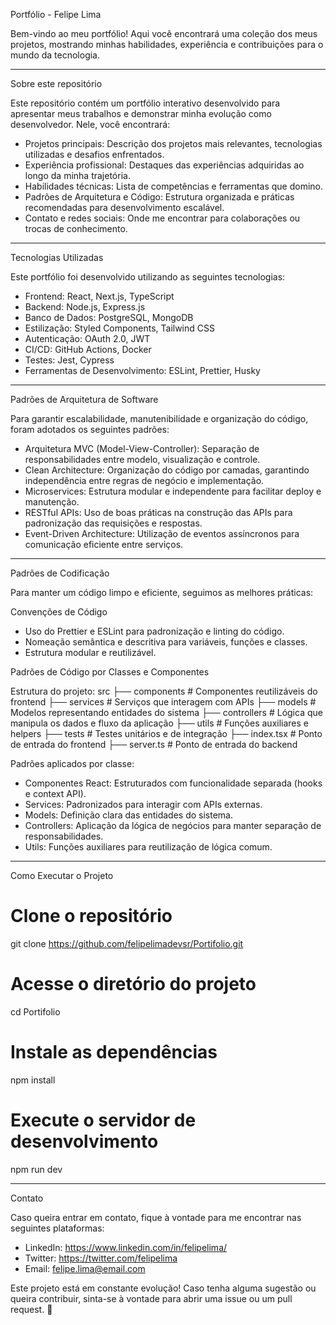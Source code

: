 Portfólio - Felipe Lima

Bem-vindo ao meu portfólio! Aqui você encontrará uma coleção dos meus projetos, mostrando minhas habilidades, experiência e contribuições para o mundo da tecnologia.

---

Sobre este repositório

Este repositório contém um portfólio interativo desenvolvido para apresentar meus trabalhos e demonstrar minha evolução como desenvolvedor. Nele, você encontrará:

- Projetos principais: Descrição dos projetos mais relevantes, tecnologias utilizadas e desafios enfrentados.
- Experiência profissional: Destaques das experiências adquiridas ao longo da minha trajetória.
- Habilidades técnicas: Lista de competências e ferramentas que domino.
- Padrões de Arquitetura e Código: Estrutura organizada e práticas recomendadas para desenvolvimento escalável.
- Contato e redes sociais: Onde me encontrar para colaborações ou trocas de conhecimento.

---

Tecnologias Utilizadas

Este portfólio foi desenvolvido utilizando as seguintes tecnologias:

- Frontend: React, Next.js, TypeScript
- Backend: Node.js, Express.js
- Banco de Dados: PostgreSQL, MongoDB
- Estilização: Styled Components, Tailwind CSS
- Autenticação: OAuth 2.0, JWT
- CI/CD: GitHub Actions, Docker
- Testes: Jest, Cypress
- Ferramentas de Desenvolvimento: ESLint, Prettier, Husky

---

Padrões de Arquitetura de Software

Para garantir escalabilidade, manutenibilidade e organização do código, foram adotados os seguintes padrões:

- Arquitetura MVC (Model-View-Controller): Separação de responsabilidades entre modelo, visualização e controle.
- Clean Architecture: Organização do código por camadas, garantindo independência entre regras de negócio e implementação.
- Microservices: Estrutura modular e independente para facilitar deploy e manutenção.
- RESTful APIs: Uso de boas práticas na construção das APIs para padronização das requisições e respostas.
- Event-Driven Architecture: Utilização de eventos assíncronos para comunicação eficiente entre serviços.

---

Padrões de Codificação

Para manter um código limpo e eficiente, seguimos as melhores práticas:

Convenções de Código
- Uso do Prettier e ESLint para padronização e linting do código.
- Nomeação semântica e descritiva para variáveis, funções e classes.
- Estrutura modular e reutilizável.

Padrões de Código por Classes e Componentes

Estrutura do projeto:
src
 ├── components      # Componentes reutilizáveis do frontend
 ├── services       # Serviços que interagem com APIs
 ├── models         # Modelos representando entidades do sistema
 ├── controllers    # Lógica que manipula os dados e fluxo da aplicação
 ├── utils          # Funções auxiliares e helpers
 ├── tests          # Testes unitários e de integração
 ├── index.tsx      # Ponto de entrada do frontend
 ├── server.ts      # Ponto de entrada do backend

Padrões aplicados por classe:
- Componentes React: Estruturados com funcionalidade separada (hooks e context API).
- Services: Padronizados para interagir com APIs externas.
- Models: Definição clara das entidades do sistema.
- Controllers: Aplicação da lógica de negócios para manter separação de responsabilidades.
- Utils: Funções auxiliares para reutilização de lógica comum.

---

Como Executar o Projeto

# Clone o repositório
git clone https://github.com/felipelimadevsr/Portifolio.git

# Acesse o diretório do projeto
cd Portifolio

# Instale as dependências
npm install

# Execute o servidor de desenvolvimento
npm run dev

---

Contato

Caso queira entrar em contato, fique à vontade para me encontrar nas seguintes plataformas:

- LinkedIn: https://www.linkedin.com/in/felipelima/
- Twitter: https://twitter.com/felipelima
- Email: felipe.lima@email.com

Este projeto está em constante evolução! Caso tenha alguma sugestão ou queira contribuir, sinta-se à vontade para abrir uma issue ou um pull request. 🎉
